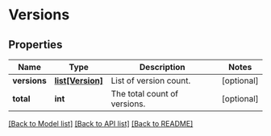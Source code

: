 # Versions

## Properties
Name | Type | Description | Notes
------------ | ------------- | ------------- | -------------
**versions** | [**list[Version]**](Version.md) | List of version count. | [optional] 
**total** | **int** | The total count of versions. | [optional] 

[[Back to Model list]](../README.md#documentation-for-models) [[Back to API list]](../README.md#documentation-for-api-endpoints) [[Back to README]](../README.md)

